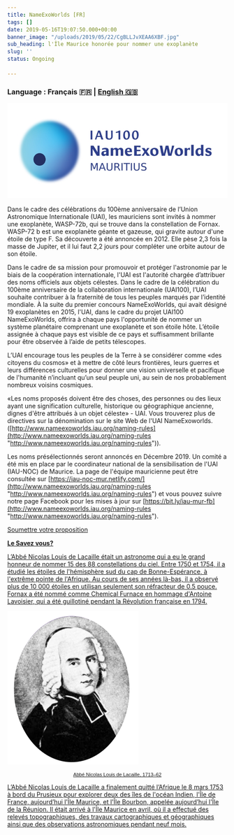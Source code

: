 ```yaml
---
title: NameExoWorlds [FR]
tags: []
date: 2019-05-16T19:07:50.000+00:00
banner_image: "/uploads/2019/05/22/CgBLLJvXEAA6XBF.jpg"
sub_heading: l'Île Maurice honorée pour nommer une exoplanète
slug: ''
status: Ongoing

---
```

### Language : **Français 🇫🇷** | [English 🇬🇧](/activities/nameexoworlds/)

![](/uploads/2019/06/12/nameexomur.jpg)

Dans le cadre des célébrations du 100ème anniversaire de l’Union Astronomique Internationale (UAI), les mauriciens sont invités à nommer une exoplanète, WASP-72b, qui se trouve dans la constellation de Fornax. WASP-72 b est une exoplanète géante et gazeuse, qui gravite autour d'une étoile de type F. Sa découverte a été annoncée en 2012. Elle pèse 2,3 fois la masse de Jupiter, et il lui faut 2,2 jours pour compléter une orbite autour de son étoile.

Dans le cadre de sa mission pour promouvoir et protéger l'astronomie par le biais de la coopération internationale, l'UAI est l'autorité chargée d’attribuer des noms officiels aux objets célestes. Dans le cadre de la célébration du 100ème anniversaire de la collaboration internationale (UAI100), l’UAI souhaite contribuer à la fraternité de tous les peuples marqués par l’identité mondiale. À la suite du premier concours NameExoWorlds, qui avait désigné 19 exoplanètes en 2015, l'UAI, dans le cadre du projet UAI100 NameExoWorlds, offrira à chaque pays l'opportunité de nommer un système planétaire comprenant une exoplanète et son étoile hôte. L’étoile assignée à chaque pays est visible de ce pays et suffisamment brillante pour être observée à l’aide de petits télescopes.

L’UAI encourage tous les peuples de la Terre à se considérer comme «des citoyens du cosmos» et à mettre de côté leurs frontières, leurs guerres et leurs différences culturelles pour donner une vision universelle et pacifique de l'humanité n’incluant qu’un seul peuple uni, au sein de nos probablement nombreux voisins cosmiques.

«Les noms proposés doivent être des choses, des personnes ou des lieux ayant une signification culturelle, historique ou géographique ancienne, dignes d'être attribués à un objet céleste» - UAI. Vous trouverez plus de directives sur la dénomination sur le site Web de l'UAI NameExoworlds. ([http://www.nameexoworlds.iau.org/naming-rules](http://www.nameexoworlds.iau.org/naming-rules "http://www.nameexoworlds.iau.org/naming-rules")).

Les noms présélectionnés seront annoncés en Décembre 2019. Un comité a été mis en place par le coordinateur national de la sensibilisation de l'UAI (IAU-NOC) de Maurice. La page de l'équipe mauricienne peut être consultée sur [https://iau-noc-mur.netlify.com/](http://www.nameexoworlds.iau.org/naming-rules "http://www.nameexoworlds.iau.org/naming-rules") et vous pouvez suivre notre page Facebook pour les mises à jour sur [https://bit.ly/iau-mur-fb](http://www.nameexoworlds.iau.org/naming-rules "http://www.nameexoworlds.iau.org/naming-rules").

<a href="https://docs.google.com/forms/d/e/1FAIpQLSdKE_TB5dbS60Sgi6NDkpr_GjA6MmfRRp6Y2IZRWGE9oIovGQ/viewform" target="_blank" class="pure-button button-success button-xlarge" title="Soumettre votre proposition"> Soumettre votre proposition <i class="fa fa-chevron-right"></i>


**Le Savez vous?**

L’Abbé Nicolas Louis de Lacaille était un astronome qui a eu le grand honneur de nommer 15 des 88 constellations du ciel. Entre 1750 et 1754, il a étudié les étoiles de l'hémisphère sud du cap de Bonne-Espérance, à l'extrême pointe de l'Afrique. Au cours de ses années là-bas, il a observé plus de 10 000 étoiles en utilisan seulement son réfracteur de 0.5 pouce. Fornax a été nommé comme Chemical Furnace en hommage d'Antoine Lavoisier, qui a été guillotiné pendant la Révolution française en 1794.

![The Abbé Nicolas Louis de Lacaille, 1713–62.](/uploads/2019/06/12/Lacaille.png "The Abbé Nicolas Louis de Lacaille, 1713–62.")

<p style=" font-size: 80%;font-family: Verdana, Arial,sans-serif; text-align: center; ">Abbé Nicolas Louis de Lacaille, 1713–62</p>

L’Abbé Nicolas Louis de Lacaille a finalement quitté l’Afrique le 8 mars 1753 à bord du Prusieux pour explorer deux des îles de l'océan Indien, l'Île de France, aujourd’hui l'Île Maurice, et l'Île Bourbon, appelée aujourd’hui l'Île de la Réunion. Il était arrivé à l'Île Maurice en avril, où il a effectué des relevés topographiques, des travaux cartographiques et géographiques ainsi que des observations astronomiques pendant neuf mois.